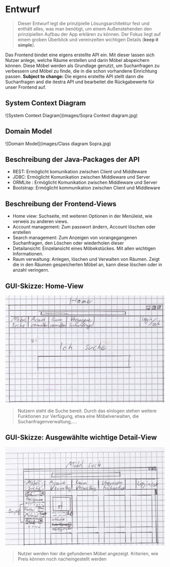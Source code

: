 # Entwurf

> Dieser Entwurf legt die prinzipielle Lösungsarchitektur fest und enthält alles, was man benötigt, um einem Außenstehenden den prinzipiellen Aufbau der App erklären zu können.
> Der Fokus liegt auf einem groben Überblick und vereinzelten wichtigen Details (**keep it simple**).

Das Frontend bindet eine eigens erstellte API ein. Mit dieser lassen sich Nutzer anlege, welche Räume erstellen und darin Möbel abspeichern können. Diese Möbel werden als Grundlage genutzt, um Suchanfragen zu verbessern und Möbel zu finde, die in die schon vorhandene Einrichtung passen.
**Subject to change:** Die eigens erstellte API stellt dann die Suchanfragen and die itestra API und bearbeitet die Rückgabewerte für unser Frontend auf.

## System Context Diagram

![System Context Diagram](images/Sopra Context diagram.jpg)


## Domain Model

![Domain Model](images/Class diagram Sopra.jpg)


## Beschreibung der Java-Packages der API

- REST:  Ermöglicht komunikation zwischen Client und Middleware
- JDBC:  Ermöglicht Komunikation zwischen Middleware und Server 
- ORMLite : Ermöglicht Komunikation zwischen Middleware und Server 
- Bootstrap: Ermöglicht kommunikation zwischen Client und Middleware

## Beschreibung der Frontend-Views

- Home view: Suchseite, mit weiteren Optionen in der Menüleist, wie verweis zu anderen views.
- Account management: Zum passwort ändern, Account löschen oder erstellen
- Search management: Zum Anzeigen von vorangegangenen Suchanfragen, den Löschen oder wiederholen dieser
- Detailansicht: Einzelansicht eines Möbekstückes. Mit allen wichtigen Informationen.
- Raum verwaltung: Anlegen, löschen und Verwalten von Räumen. Zeigt die in den Räumen gespeicherten Möbel an, kann diese löschen oder in anzahl veringern.


## GUI-Skizze: Home-View

![GUI Sketch Home View](sketches/gui-sketch-home-view.jpg)

> Nutzern steht die Suche bereit. Durch das einlogen stehen weitere Funktionen zur Verfügung, etwa eine Möbelverwalten, die Suchanfragenverwaltung,....

## GUI-Skizze: Ausgewählte wichtige Detail-View

![GUI Sketch Detail View](sketches/gui-sketch-detail-view.jpg)

> Nutzer werden hier die gefundenen Möbel angezeigt. Kriterien, wie Preis können noch nacheingestellt werden


